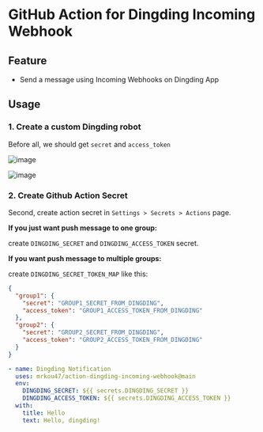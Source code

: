 # GitHub Action for Dingding Incoming Webhook

## Feature

- Send a message using Incoming Webhooks on Dingding App

## Usage

### 1. Create a custom Dingding robot

Before all, we should get `secret` and `access_token`

![image](https://user-images.githubusercontent.com/13513747/196043144-250709b6-c6cb-45b8-9ef0-263d2a371ae1.png)

![image](https://user-images.githubusercontent.com/13513747/196043245-06279722-0266-45e4-b848-61233eddfa1d.png)

### 2. Create Github Action Secret

Second, create action secret in `Settings > Secrets > Actions` page.

**If you just want push message to one group:**

create `DINGDING_SECRET` and `DINGDING_ACCESS_TOKEN` secret.

**If you want push message to multiple groups:**

create `DINGDING_SECRET_TOKEN_MAP` like this:

```json
{
  "group1": {
    "secret": "GROUP1_SECRET_FROM_DINGDING",
    "access_token": "GROUP1_ACCESS_TOKEN_FROM_DINGDING"
  },
  "group2": {
    "secret": "GROUP2_SECRET_FROM_DINGDING",
    "access_token": "GROUP2_ACCESS_TOKEN_FROM_DINGDING"
  }
}
```

```yaml
- name: Dingding Notification
  uses: mrkou47/action-dingding-incoming-webhook@main
  env:
    DINGDING_SECRET: ${{ secrets.DINGDING_SECRET }}
    DINGDING_ACCESS_TOKEN: ${{ secrets.DINGDING_ACCESS_TOKEN }}
  with:
    title: Hello
    text: Hello, dingding!
```
